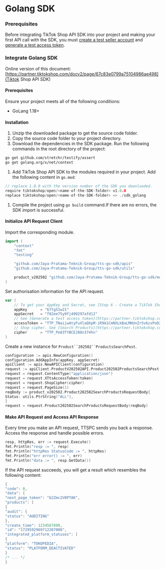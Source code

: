 # Golang SDK

### Prerequisites

Before integrating TikTok Shop API SDK into your project and making your first API call with the SDK, you must [create a test seller account](https://partner.tiktokshop.com/docv2/page/6789f75a38b3f103167690dc) and [generate a test access token](https://partner.tiktokshop.com/docv2/page/6789f75d2dccb8030e8dece5).

### Integrate Golang SDK

Online version of this document: [https://partner.tiktokshop.com/docv2/page/67c83e0799a75104986ae498](Tiktok Shop API SDK)

#### Prerequisites

Ensure your project meets all of the following conditions:

- GoLang 1.18+

#### Installation

1. Unzip the downloaded package to get the source code folder.
2. Copy the source code folder to your project directory.
3. Download the dependencies in the SDK package. Run the following commands in the root directory of the project:

```Bash
go get github.com/stretchr/testify/assert
go get golang.org/x/net/context
```

1. Add TikTok Shop API SDK to the modules required in your project. Add the following content in `go.mod`:

```Go
// replace 1.0.0 with the version number of the SDK you downloaded.
require tiktokshop/open/<name-of-the-SDK-folder> v1.0.0
replace tiktokshop/open/<name-of-the-SDK-folder> => ./sdk_golang
```

1. Compile the project using `go build` command.If there are no errors, the SDK import is successful.

#### Initialize API Request Client

Import the corresponding module.

```Go
import (
    "context"
    "fmt"
    "testing"

    "github.com/Jaya-Pratama-Teknik-Group/tts-go-sdk/apis"
    "github.com/Jaya-Pratama-Teknik-Group/tts-go-sdk/utils"

    product_v202502 "github.com/Jaya-Pratama-Teknik-Group/tts-go-sdk/models/product/v202502"
)
```

Set authorisation information for the API request.

```Go
var (
    // To get your AppKey and Secret, see [Step 6 - Create a TikTok Shop App (OAuth client)](https://partner.tiktokshop.com/docv2/page/6789f74e23ae4b030c389e76#Back%20To%20Top)
    appKey      = "67tg51w21"
    appSecret   = "f82ee75y9fj499297afd12"
    // See [Generate a test access token](https://partner.tiktokshop.com/docv2/page/6789f75d2dccb8030e8dece5)
    accessToken = "TTP_TNaijwAtyFuXlaQXpM-iR9A1CmNXLkBaLMHUnZr5v6zxPoDZBzmIK55dEl1sd2sLjR0"
    // Shop cipher. See [Search Products](https://partner.tiktokshop.com/docv2/page/67b837b685619104a6846369?external_id=67b837b685619104a6846369#Request_Query)
    cipher      = "TTP_Pe83TYBCEJ08n374hn"
)
```

Create a new instance for `Product``202502``ProductsSearchPost`.

```Go
configuration := apis.NewConfiguration()
configuration.AddAppInfo(appKey, appSecret)
apiClient := apis.NewAPIClient(configuration)
request := apiClient.ProductV202502API.Product202502ProductsSearchPost(context.Background())
request = request.ContentType("application/json")
request = request.XTtsAccessToken(token)
request = request.ShopCipher(cipher)
request = request.PageSize(1)
reqBody := product_v202502.Product202502SearchProductsRequestBody{
Status: utils.PtrString("ALL"),
}
request = request.Product202502SearchProductsRequestBody(reqBody)
```

#### Make API Request and Access API Response

Every time you make an API request, TTSPC sends you back a response. Access the response and handle possible errors.

```Go
resp, httpRes, err := request.Execute()
fmt.Println("resp := ", resp)
fmt.Println("httpRes StatusCode := ", httpRes)
fmt.Println("err error() := ", err)
fmt.Println("data := ", resp.GetData())
```

If the API request succeeds, you will get a result which resembles the following content:

```Go
{
"code": 0,
"data": {
"next_page_token": "b2Zmc2V0PTAK",
"products": [
{
"audit": {
"status": "AUDITING"
},
"create_time": 1234567890,
"id": "1729592969712207008",
"integrated_platform_statuses": [
{
"platform": "TOKOPEDIA",
"status": "PLATFORM_DEACTIVATED"
}
/* ... */
}
```